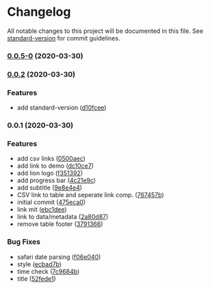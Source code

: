 # Changelog

All notable changes to this project will be documented in this file. See [standard-version](https://github.com/conventional-changelog/standard-version) for commit guidelines.

### [0.0.5-0](https://github.com/statistikZH/covid19_scrapingdashboard/compare/v0.0.4...v0.0.5-0) (2020-03-30)

### [0.0.2](https://github.com/statistikZH/covid19_scrapingdashboard/compare/v0.0.1...v0.0.2) (2020-03-30)


### Features

* add standard-version ([d10fcee](https://github.com/statistikZH/covid19_scrapingdashboard/commit/d10fcee871384c31973da7a1f7da642771730b74))

### 0.0.1 (2020-03-30)


### Features

* add csv links ([0500aec](https://github.com/statistikZH/covid19_scrapingdashboard/commit/0500aec4729502d204e08c908ed66e7bdce1051c))
* add link to demo ([dc10ce7](https://github.com/statistikZH/covid19_scrapingdashboard/commit/dc10ce7f92f19d3005acb6868f7e98043aa4f09d))
* add lion logo ([f351392](https://github.com/statistikZH/covid19_scrapingdashboard/commit/f351392aa8b44bdd8b8d235b5d70f51e0f36366e))
* add progress bar ([4c21e9c](https://github.com/statistikZH/covid19_scrapingdashboard/commit/4c21e9c7832a20f06ba912f6c69c86061d042f45))
* add subtitle ([9e8e4e4](https://github.com/statistikZH/covid19_scrapingdashboard/commit/9e8e4e477aab13103d7b78d63626eeff7fd419a5))
* CSV link to table and seperate link comp. ([767457b](https://github.com/statistikZH/covid19_scrapingdashboard/commit/767457b44b32de466a93ad325bf59955ded3217b))
* initial commit ([475eca0](https://github.com/statistikZH/covid19_scrapingdashboard/commit/475eca0a6ebc67975d31f66baf6554cfbf4122d3))
* link mit ([ebc1dee](https://github.com/statistikZH/covid19_scrapingdashboard/commit/ebc1deed1f26d954ca39b87d2fbdbbd78d637a04))
* link to data/metadata ([2a80d87](https://github.com/statistikZH/covid19_scrapingdashboard/commit/2a80d87c8274f795a7fec63ce788324e19175b1a))
* remove table footer ([3791366](https://github.com/statistikZH/covid19_scrapingdashboard/commit/379136669142a03ccc2814d552663669d1e41036))


### Bug Fixes

* safari date parsing ([f06e040](https://github.com/statistikZH/covid19_scrapingdashboard/commit/f06e040ee9d19af3128206678241a5a9ecce2e96))
* style ([ecbad7b](https://github.com/statistikZH/covid19_scrapingdashboard/commit/ecbad7b3010418bf22b579fd8cfb3fd1f536597f))
* time check ([7c9684b](https://github.com/statistikZH/covid19_scrapingdashboard/commit/7c9684bc5868623048e5efe897bf238988c713d5))
* title ([52fede1](https://github.com/statistikZH/covid19_scrapingdashboard/commit/52fede1d8bcf2e519ce716972a1a9aa09e0ecea1))
